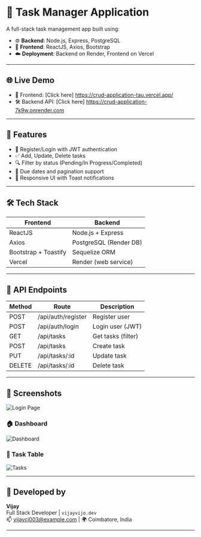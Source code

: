 # 📝 Task Manager Application

A full-stack task management app built using:

- ⚙️ **Backend**: Node.js, Express, PostgreSQL
- 🎨 **Frontend**: ReactJS, Axios, Bootstrap
- ☁️ **Deployment**: Backend on Render, Frontend on Vercel

---

## 🌐 Live Demo

- 🚀 Frontend: [Click here] https://crud-application-tau.vercel.app/
- 🛠 Backend API: [Click here] https://crud-application-7k9w.onrender.com

---

## 📌 Features

- 🔐 Register/Login with JWT authentication
- ✅ Add, Update, Delete tasks
- 🔍 Filter by status (Pending/In Progress/Completed)
- 📆 Due dates and pagination support
- 🌈 Responsive UI with Toast notifications

---

## 🛠 Tech Stack

| Frontend              | Backend                    |
|-----------------------|----------------------------|
| ReactJS               | Node.js + Express          |
| Axios                 | PostgreSQL (Render DB)     |
| Bootstrap + Toastify  | Sequelize ORM              |
| Vercel                | Render (web service)       |

---

## 🧪 API Endpoints

| Method | Route                  | Description        |
|--------|------------------------|--------------------|
| POST   | /api/auth/register     | Register user      |
| POST   | /api/auth/login        | Login user (JWT)   |
| GET    | /api/tasks             | Get tasks (filter) |
| POST   | /api/tasks             | Create task        |
| PUT    | /api/tasks/:id         | Update task        |
| DELETE | /api/tasks/:id         | Delete task        |

---

## 📸 Screenshots

![Login Page](frontend/public/login.png)

### 🏠 Dashboard
![Dashboard](frontend/public/Dashboard.png)

### 🧾 Task Table
![Tasks](frontend/public/Register.png)

---

## 🙌 Developed by

**Vijay**  
Full Stack Developer | `vijayvijo.dev`  
📫 vijaycj003@example.com | 🌍 Coimbatore, India

---
